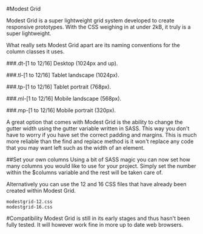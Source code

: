 #Modest Grid

Modest Grid is a super lightweight grid system developed to create responsive prototypes. With the CSS weighing in at under 2kB, it truly is a super lightweight.

What really sets Modest Grid apart are its naming conventions for the column classes it uses.

###.dt-[1 to 12/16] Desktop (1024px and up).

###.tl-[1 to 12/16] Tablet landscape (1024px).

###.tp-[1 to 12/16] Tablet portrait (768px).

###.ml-[1 to 12/16] Mobile landscape (568px).

###.mp-[1 to 12/16] Mobile portrait (320px).

A great option that comes with Modest Grid is the ability to change the gutter width using the gutter variable written in SASS. This way you don't have to worry if you have set the correct padding and margins. This is much more reliable than the find and replace method is it won't replace any code that you may want left such as the width of an element.

##Set your own columns
Using a bit of SASS magic you can now set how many columns you would like to use for your project. Simply set the number within the $columns variable and the rest will be taken care of.

Alternatively you can use the 12 and 16 CSS files that have already been created within Modest Grid.

	modestgrid-12.css
	modestgrid-16.css

#Compatibility
Modest Grid is still in its early stages and thus hasn't been fully tested. It will however work fine in more up to date web browsers.